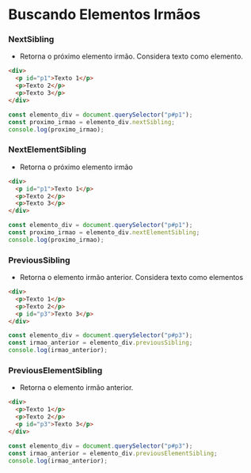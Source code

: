 # Buscando Elementos Irmãos

### NextSibling

- Retorna o próximo elemento irmão. Considera texto como elemento.

```html
<div>
  <p id="p1">Texto 1</p>
  <p>Texto 2</p>
  <p>Texto 3</p>
</div>
```

```js
const elemento_div = document.querySelector("p#p1");
const proximo_irmao = elemento_div.nextSibling;
console.log(proximo_irmao);
```

### NextElementSibling

- Retorna o próximo elemento irmão

```html
<div>
  <p id="p1">Texto 1</p>
  <p>Texto 2</p>
  <p>Texto 3</p>
</div>
```

```js
const elemento_div = document.querySelector("p#p1");
const proximo_irmao = elemento_div.nextElementSibling;
console.log(proximo_irmao);
```

### PreviousSibling

- Retorna o elemento irmão anterior. Considera texto como elementos

```html
<div>
  <p>Texto 1</p>
  <p>Texto 2</p>
  <p id="p3">Texto 3</p>
</div>
```

```js
const elemento_div = document.querySelector("p#p3");
const irmao_anterior = elemento_div.previousSibling;
console.log(irmao_anterior);
```

### PreviousElementSibling

- Retorna o elemento irmão anterior.

```html
<div>
  <p>Texto 1</p>
  <p>Texto 2</p>
  <p id="p3">Texto 3</p>
</div>
```

```js
const elemento_div = document.querySelector("p#p3");
const irmao_anterior = elemento_div.previousElementSibling;
console.log(irmao_anterior);
```
